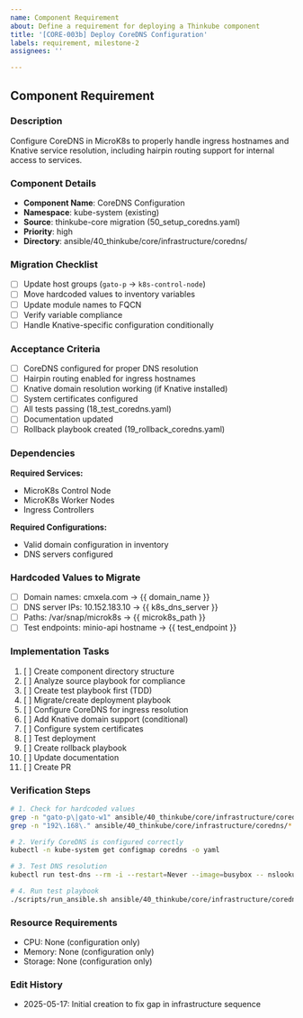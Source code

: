 ```yaml
---
name: Component Requirement
about: Define a requirement for deploying a Thinkube component
title: '[CORE-003b] Deploy CoreDNS Configuration'
labels: requirement, milestone-2
assignees: ''

---
```


## Component Requirement

### Description
Configure CoreDNS in MicroK8s to properly handle ingress hostnames and Knative service resolution, including hairpin routing support for internal access to services.

### Component Details
- **Component Name**: CoreDNS Configuration
- **Namespace**: kube-system (existing)
- **Source**: thinkube-core migration (50_setup_coredns.yaml)
- **Priority**: high
- **Directory**: ansible/40_thinkube/core/infrastructure/coredns/

### Migration Checklist
- [ ] Update host groups (`gato-p` → `k8s-control-node`)
- [ ] Move hardcoded values to inventory variables
- [ ] Update module names to FQCN
- [ ] Verify variable compliance
- [ ] Handle Knative-specific configuration conditionally

### Acceptance Criteria
- [ ] CoreDNS configured for proper DNS resolution
- [ ] Hairpin routing enabled for ingress hostnames
- [ ] Knative domain resolution working (if Knative installed)
- [ ] System certificates configured
- [ ] All tests passing (18_test_coredns.yaml)
- [ ] Documentation updated
- [ ] Rollback playbook created (19_rollback_coredns.yaml)

### Dependencies
**Required Services:**
- MicroK8s Control Node
- MicroK8s Worker Nodes
- Ingress Controllers

**Required Configurations:**
- Valid domain configuration in inventory
- DNS servers configured

### Hardcoded Values to Migrate
- [ ] Domain names: cmxela.com → {{ domain_name }}
- [ ] DNS server IPs: 10.152.183.10 → {{ k8s_dns_server }}
- [ ] Paths: /var/snap/microk8s → {{ microk8s_path }}
- [ ] Test endpoints: minio-api hostname → {{ test_endpoint }}

### Implementation Tasks
1. [ ] Create component directory structure
2. [ ] Analyze source playbook for compliance
3. [ ] Create test playbook first (TDD)
4. [ ] Migrate/create deployment playbook
5. [ ] Configure CoreDNS for ingress resolution
6. [ ] Add Knative domain support (conditional)
7. [ ] Configure system certificates
8. [ ] Test deployment
9. [ ] Create rollback playbook
10. [ ] Update documentation
11. [ ] Create PR

### Verification Steps
```bash
# 1. Check for hardcoded values
grep -n "gato-p\|gato-w1" ansible/40_thinkube/core/infrastructure/coredns/*.yaml
grep -n "192\.168\." ansible/40_thinkube/core/infrastructure/coredns/*.yaml

# 2. Verify CoreDNS is configured correctly
kubectl -n kube-system get configmap coredns -o yaml

# 3. Test DNS resolution
kubectl run test-dns --rm -i --restart=Never --image=busybox -- nslookup kubernetes.default.svc.cluster.local

# 4. Run test playbook
./scripts/run_ansible.sh ansible/40_thinkube/core/infrastructure/coredns/18_test.yaml
```

### Resource Requirements
- CPU: None (configuration only)
- Memory: None (configuration only)
- Storage: None (configuration only)

### Edit History
- 2025-05-17: Initial creation to fix gap in infrastructure sequence